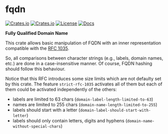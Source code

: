 # fqdn

[![Crates.io](https://img.shields.io/crates/v/fqdn?style=flat)](https://crates.io/crates/fqdn)
[![Crates.io](https://img.shields.io/crates/d/fqdn?style=flat)](https://crates.io/crates/fqdn)
[![License](https://img.shields.io/badge/license-MIT-blue?style=flat)](https://crates.io/crates/fqdn)
[![Docs](https://img.shields.io/docsrs/fqdn)](https://docs.rs/fqdn)

**Fully Qualified Domain Name**

This crate allows basic manipulation of FQDN with an inner representation 
compatible with the [RFC 1035](https://tools.ietf.org/html/rfc1035).

So, all comparisons between character strings (e.g., labels, domain names, etc.)
are done in a case-insensitive manner. Of course, FQDN hashing should follow this behaviour.

Notice that this RFC introduces some size limits which are not defaulty
set by this crate. 
The feature `strict-rfc-1035` activates all of them 
but each of them could be activated independently of the others:
- labels are limited to 63 chars (`domain-label-length-limited-to-63`)
- names are limited to 255 chars (`domain-name-length-limited-to-255`)
- labels should start with a letter (`domain-label-should-start-with-letter`)
- labels should only contain letters, digits and hyphens (`domain-name-without-special-chars`)
